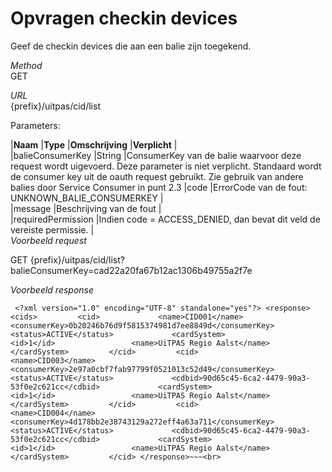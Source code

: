 ---
---

# Opvragen checkin devices

Geef de checkin devices die aan een balie zijn toegekend.

_Method_  
 GET

_URL_  
 {prefix}/uitpas/cid/list

Parameters:

 |**Naam** |**Type** |**Omschrijving** |**Verplicht** |  
 |balieConsumerKey |String |ConsumerKey van de balie waarvoor deze request wordt uigevoerd. Deze parameter is niet verplicht. Standaard wordt de consumer key uit de oauth request gebruikt. Zie gebruik van andere balies door Service Consumer in punt 2.3 |code |ErrorCode van de fout:  
 UNKNOWN\_BALIE\_CONSUMERKEY |  
 |message |Beschrijving van de fout |  
 |requiredPermission |Indien code = ACCESS\_DENIED, dan bevat dit veld de vereiste permissie. |  
_Voorbeeld request_

GET {prefix}/uitpas/cid/list?balieConsumerKey=cad22a20fa67b12ac1306b49755a2f7e

_Voorbeeld response_

~~~
 <?xml version="1.0" encoding="UTF-8" standalone="yes"?> <response>     <cids>         <cid>             <name>CID001</name>             <consumerKey>0b20246b76d9f5815374981d7ee8849d</consumerKey>             <status>ACTIVE</status>             <cardSystem>                 <id>1</id>                 <name>UiTPAS Regio Aalst</name>             </cardSystem>         </cid>         <cid>             <name>CID003</name>             <consumerKey>2e97a0cbf7fab97799f0521013c52d49</consumerKey>             <status>ACTIVE</status>             <cdbid>90d65c45-6ca2-4479-90a3-53f0e2c621cc</cdbid>             <cardSystem>                 <id>1</id>                 <name>UiTPAS Regio Aalst</name>             </cardSystem>         </cid>         <cid>             <name>CID004</name>             <consumerKey>4d178bb2e38743129a272eff4a63a711</consumerKey>             <status>ACTIVE</status>             <cdbid>90d65c45-6ca2-4479-90a3-53f0e2c621cc</cdbid>             <cardSystem>                 <id>1</id>                 <name>UiTPAS Regio Aalst</name>             </cardSystem>         </cid> </response>~~~<br>